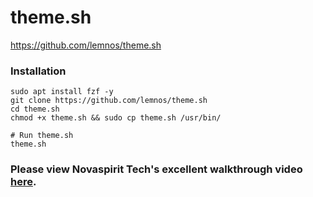 # theme.sh
https://github.com/lemnos/theme.sh

### Installation
```
sudo apt install fzf -y
git clone https://github.com/lemnos/theme.sh
cd theme.sh
chmod +x theme.sh && sudo cp theme.sh /usr/bin/

# Run theme.sh
theme.sh
```

### Please view Novaspirit Tech's excellent walkthrough video [here](https://www.youtube.com/watch?v=6A__Ptqaca0). 
